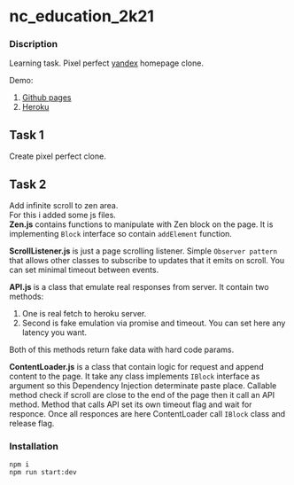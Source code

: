 # nc_education_2k21

### Discription

Learning task. Pixel perfect [yandex](https://yandex.ru/) homepage clone.   
  
Demo:  
1. [Github pages](https://taratatuy.github.io/yandex-clone-pp/)
2. [Heroku](https://yandex-homepage-clone.herokuapp.com/)

## Task 1

Create pixel perfect clone.

## Task 2

Add infinite scroll to zen area.  
For this i added some js files.  
**Zen.js** contains functions to manipulate with Zen block on the page. It is implementing `Block` interface so contain `addElement` function.  
  
**ScrollListener.js** is just a page scrolling listener. Simple `Observer pattern` that allows other classes to subscribe to updates that it emits on scroll. You can set minimal timeout between events.  
  
**API.js** is a class that emulate real responses from server. It contain two methods: 
1. One is real fetch to heroku server.  
2. Second is fake emulation via promise and timeout. You can set here any latency you want.  

Both of this methods return fake data with hard code params.  
  
**ContentLoader.js** is a class that contain logic for request and append content to the page. It take any class implements `IBlock` interface as argument so this Dependency Injection determinate paste place. Callable method check if scroll are close to the end of the page then it call an API method. Method that calls API set its own timeout flag and wait for responce. Once all responces are here ContentLoader call `IBlock` class and release flag.

 
### Installation

```
npm i 
npm run start:dev
``` 

